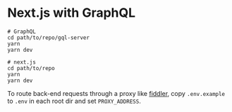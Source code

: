 # Next.js with GraphQL

```
# GraphQL  
cd path/to/repo/gql-server  
yarn  
yarn dev  

# next.js  
cd path/to/repo
yarn
yarn dev  
```

To route back-end requests through a proxy like [fiddler](https://www.telerik.com/fiddler), copy `.env.example` to `.env` in each root dir and set `PROXY_ADDRESS`.  

 

